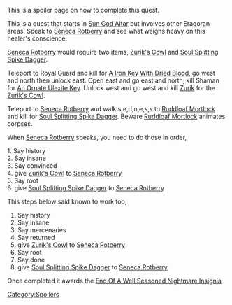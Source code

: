 This is a spoiler page on how to complete this quest.

  
  
  
  
This is a quest that starts in [Sun God
Altar](:Category:Sun_God_Altar.md "wikilink") but involves other
Eragoran areas. Speak to [Seneca Rotberry](Seneca_Rotberry "wikilink")
and see what weighs heavy on this healer's conscience.

[Seneca Rotberry](Seneca_Rotberry "wikilink") would require two items,
[Zurik's Cowl](Zurik's_Cowl "wikilink") and [Soul Splitting Spike
Dagger](Soul_Splitting_Spike_Dagger "wikilink").

Teleport to Royal Guard and kill for [A Iron Key With Dried
Blood](A_Iron_Key_With_Dried_Blood "wikilink"), go west and north then
unlock east. Open east and go east and north, kill Shaman for [An Ornate
Ulexite Key](An_Ornate_Ulexite_Key "wikilink"). Unlock west and go west
and kill [Zurik](Zurik "wikilink") for the [Zurik's
Cowl](Zurik's_Cowl "wikilink").

Teleport to [Seneca Rotberry](Seneca_Rotberry "wikilink") and walk
s,e,d,n,e,s,s to [Ruddloaf Mortlock](Ruddloaf_Mortlock "wikilink") and
kill for [Soul Splitting Spike
Dagger](Soul_Splitting_Spike_Dagger "wikilink"). Beware [Ruddloaf
Mortlock](Ruddloaf_Mortlock "wikilink") animates corpses.

When [Seneca Rotberry](Seneca_Rotberry "wikilink") speaks, you need to
do those in order,

1\. Say history  
2. Say insane  
3. Say convinced  
4. give [Zurik's Cowl](Zurik's_Cowl "wikilink") to [Seneca
Rotberry](Seneca_Rotberry "wikilink")  
5. Say root  
6. give [Soul Splitting Spike
Dagger](Soul_Splitting_Spike_Dagger "wikilink") to [Seneca
Rotberry](Seneca_Rotberry "wikilink")  
  
This steps below said known to work too,  
1. Say history  
2. Say insane  
3. Say mercenaries  
4. Say returned  
5. give [Zurik's Cowl](Zurik's_Cowl "wikilink") to [Seneca
Rotberry](Seneca_Rotberry "wikilink")  
6. Say root  
7. Say done  
8. give [Soul Splitting Spike
Dagger](Soul_Splitting_Spike_Dagger "wikilink") to [Seneca
Rotberry](Seneca_Rotberry "wikilink")

Once completed it awards the [End Of A Well Seasoned Nightmare
Insignia](End_Of_A_Well_Seasoned_Nightmare_Insignia "wikilink")

[Category:Spoilers](Category:Spoilers "wikilink")
